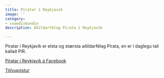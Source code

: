 ```yaml
---
title: Píratar í Reykjavík
image: ''
category:
- svaedisbundin
description: Aðildarfélag Pírata í Reykjavík

---
```

Píratar í Reykjavík er elsta og stærsta aðildarfélag Pírata, en er í daglegu tali kallað PíR.

[Píratar í Reykjavík á Facebook](https://www.facebook.com/PiratarReykjavik/)

[Tölvupóstur](reykjavik@piratar.is)